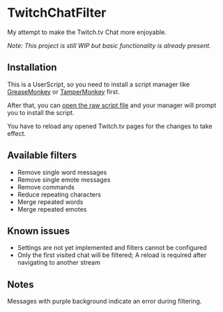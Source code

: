 # TwitchChatFilter
My attempt to make the Twitch.tv Chat more enjoyable.

_Note: This project is still WIP but basic functionality is already present._

## Installation

This is a UserScript, so you need to install a script manager like [GreaseMonkey](https://greasespot.net/) or [TamperMonkey](https://tampermonkey.net/) first.

After that, you can [open the raw script file](https://github.com/SapuSeven/TwitchChatFilter/raw/main/TwitchChatFilter.user.js) and your manager will prompt you to install the script.

You have to reload any opened Twitch.tv pages for the changes to take effect.

## Available filters

- Remove single word messages
- Remove single emote messages
- Remove commands
- Reduce repeating characters
- Merge repeated words
- Merge repeated emotes

## Known issues

- Settings are not yet implemented and filters cannot be configured
- Only the first visited chat will be filtered; A reload is required after navigating to another stream 

## Notes

Messages with purple background indicate an error during filtering.
